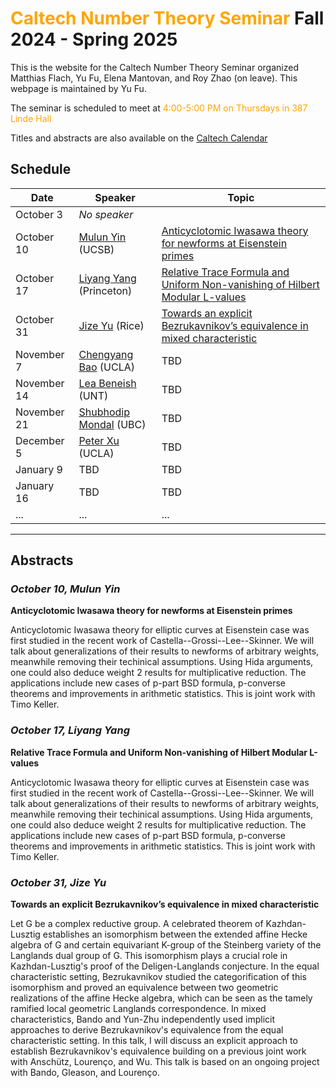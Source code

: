 # <span style="color:orange">Caltech Number Theory Seminar</span> Fall 2024 - Spring 2025

This is the website for the Caltech Number Theory Seminar organized Matthias Flach, Yu Fu, Elena Mantovan, and Roy Zhao (on leave).
This webpage is maintained by Yu Fu.

The seminar is scheduled to meet at <span style="color:orange">4:00-5:00 PM on Thursdays in 387 Linde Hall</span>

Titles and abstracts are also available on the [Caltech Calendar](https://pma.caltech.edu/calendar/week)

## Schedule

| Date          | Speaker           | Topic |
| ----          | -------           | ----- |
| October 3     | _No speaker_      |       |
| October 10    | [Mulun Yin](https://www.math.ucsb.edu/people/mulun-yin) (UCSB) | [Anticyclotomic Iwasawa theory for newforms at Eisenstein primes](#oct10) |
| October 17    | [Liyang Yang](https://lyliyangyang.github.io/) (Princeton) | [Relative Trace Formula and Uniform Non-vanishing of Hilbert Modular L-values](#oct17) |
| October 31    | [Jize Yu](https://sites.google.com/view/jize-yu-math/home?authuser=0) (Rice) | [Towards an explicit Bezrukavnikov’s equivalence in mixed characteristic](#oct31) |
| November 7    | [Chengyang Bao](https://math.uchicago.edu/~c.y.bao/) (UCLA) | TBD |
| November 14   | [Lea Beneish](https://sites.google.com/view/lea-beneish/home) (UNT) | TBD |
| November 21   | [Shubhodip Mondal](https://personal.math.ubc.ca/~smondal/)  (UBC) | TBD |
| December 5    | [Peter Xu](https://www.math.ucla.edu/people/visiting/peterx)  (UCLA) | TBD |
| January 9     | TBD | TBD |
| January 16    | TBD | TBD |
| ...           | ... | ... |

---

## Abstracts

### _October 10, Mulun Yin_
**Anticyclotomic Iwasawa theory for newforms at Eisenstein primes**
<a name="oct10"></a>

Anticyclotomic Iwasawa theory for elliptic curves at Eisenstein case was first studied in the recent work of Castella--Grossi--Lee--Skinner. We will talk about generalizations of their results to newforms of arbitrary weights, meanwhile removing their techinical assumptions. Using Hida arguments, one could also deduce weight 2 results for multiplicative reduction. The applications include new cases of p-part BSD formula, p-converse theorems and improvements in arithmetic statistics. This is joint work with Timo Keller.

### _October 17, Liyang Yang_
**Relative Trace Formula and Uniform Non-vanishing of Hilbert Modular L-values**
<a name="oct17"></a>

Anticyclotomic Iwasawa theory for elliptic curves at Eisenstein case was first studied in the recent work of Castella--Grossi--Lee--Skinner. We will talk about generalizations of their results to newforms of arbitrary weights, meanwhile removing their techinical assumptions. Using Hida arguments, one could also deduce weight 2 results for multiplicative reduction. The applications include new cases of p-part BSD formula, p-converse theorems and improvements in arithmetic statistics. This is joint work with Timo Keller.

### _October 31, Jize Yu_
**Towards an explicit Bezrukavnikov’s equivalence in mixed characteristic**
<a name="oct31"></a>

Let G be a complex reductive group. A celebrated theorem of Kazhdan-Lusztig establishes an isomorphism between the extended affine Hecke algebra of G and certain equivariant K-group of the Steinberg variety of the Langlands dual group of G. This isomorphism plays a crucial role in Kazhdan-Lusztig's proof of the Deligen-Langlands conjecture. In the equal characteristic setting, Bezrukavnikov studied the categorification of this isomorphism and proved an equivalence between two geometric realizations of the affine Hecke algebra, which can be seen as the tamely ramified local geometric Langlands correspondence. In mixed characteristics, Bando and Yun-Zhu independently used implicit approaches to derive Bezrukavnikov's equivalence from the equal characteristic setting. In this talk, I will discuss an explicit approach to establish Bezrukavnikov's equivalence building on a previous joint work with Anschütz, Lourenço, and Wu. This talk is based on an ongoing project with Bando, Gleason, and Lourenço.

